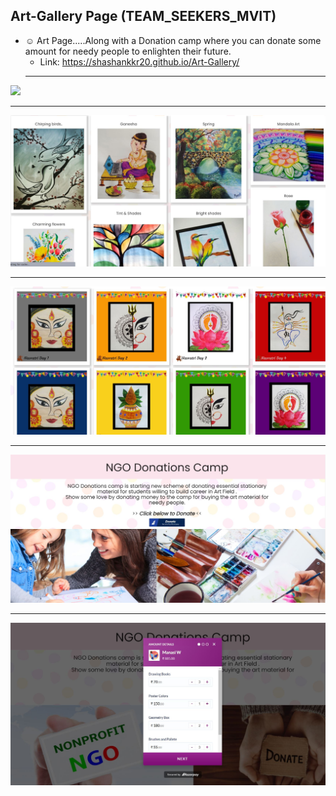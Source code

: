 ## Art-Gallery Page (TEAM_SEEKERS_MVIT)
- ☺️ Art Page.....Along with a Donation camp where you can donate some amount for needy people to enlighten their future.
  - Link: https://shashankkr20.github.io/Art-Gallery/
  ---
![](https://github.com/shashankkr20/Art-Gallery/1.JPG)


---
![](2.JPG)

---
![](3.JPG)

---
![](4.JPG)

---
![](5.JPG)
